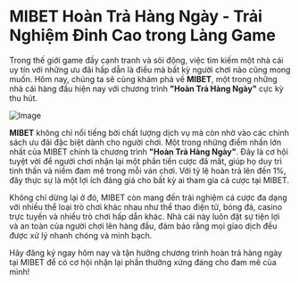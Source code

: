 # MIBET Hoàn Trả Hàng Ngày - Trải Nghiệm Đỉnh Cao trong Làng Game

Trong thế giới game đầy cạnh tranh và sôi động, việc tìm kiếm một nhà cái uy tín với những ưu đãi hấp dẫn là điều mà bất kỳ người chơi nào cũng mong muốn. Hôm nay, chúng ta sẽ cùng khám phá về **MIBET**, một trong những nhà cái hàng đầu hiện nay với chương trình **"Hoàn Trả Hàng Ngày"** cực kỳ thu hút.

![Image](https://github.com/user-attachments/assets/bd51ea9f-0666-407b-a7a7-98ead6de688c)

**MIBET** không chỉ nổi tiếng bởi chất lượng dịch vụ mà còn nhờ vào các chính sách ưu đãi đặc biệt dành cho người chơi. Một trong những điểm nhấn lớn nhất của MIBET chính là chương trình **"Hoàn Trả Hàng Ngày"**. Đây là cơ hội tuyệt vời để người chơi nhận lại một phần tiền cược đã mất, giúp họ duy trì tinh thần và niềm đam mê trong mỗi ván chơi. Với tỷ lệ hoàn trả lên đến 1%, đây thực sự là một lợi ích đáng giá cho bất kỳ ai tham gia cá cược tại MIBET.

Không chỉ dừng lại ở đó, MIBET còn mang đến trải nghiệm cá cược đa dạng với nhiều thể loại trò chơi khác nhau như thể thao điện tử, bóng đá, casino trực tuyến và nhiều trò chơi hấp dẫn khác. Nhà cái này luôn đặt sự tiện lợi và an toàn của người chơi lên hàng đầu, đảm bảo rằng mọi giao dịch đều được xử lý nhanh chóng và minh bạch.

Hãy đăng ký ngay hôm nay và tận hưởng chương trình hoàn trả hàng ngày tại MIBET để có cơ hội nhận lại phần thưởng xứng đáng cho đam mê của mình!